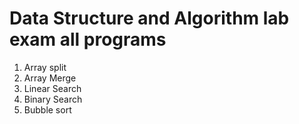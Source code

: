 # Data Structure and Algorithm lab exam all programs
1. Array split 
2. Array Merge 
3. Linear Search 
4. Binary Search 
5. Bubble sort
